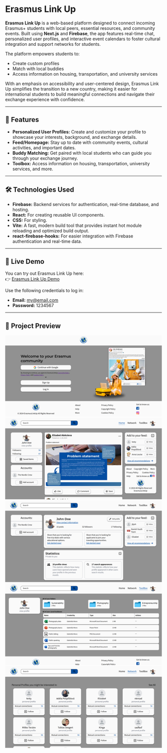 # Erasmus Link Up

**Erasmus Link Up** is a web-based platform designed to connect incoming Erasmus+ students with local peers, essential resources, and community events. Built using **Next.js** and **Firebase**, the app features real-time chat, personalized user profiles, and interactive event calendars to foster cultural integration and support networks for students.

The platform empowers students to:
- Create custom profiles
- Match with local buddies
- Access information on housing, transportation, and university services

With an emphasis on accessibility and user-centered design, Erasmus Link Up simplifies the transition to a new country, making it easier for international students to build meaningful connections and navigate their exchange experience with confidence.

---

## 🚀 Features

- **Personalized User Profiles:** Create and customize your profile to showcase your interests, background, and exchange details.
- **Feed/Homepage:** Stay up to date with community events, cultural activities, and important dates.
- **Buddy Matching:** Get paired with local students who can guide you through your exchange journey.
- **Toolbox:** Access information on housing, transportation, university services, and more.

---

## 🛠️ Technologies Used

- **Firebase:** Backend services for authentication, real-time database, and hosting.
- **React:** For creating reusable UI components.
- **CSS:** For styling.
- **Vite:** A fast, modern build tool that provides instant hot module reloading and optimized build output.  
- **react-firebase-hooks:** For easier integration with Firebase authentication and real-time data.

---

## 🔗 Live Demo

You can try out Erasmus Link Up here:  
👉 [Erasmus Link Up Demo](https://erasmuslinkup.elizabetaleksieva.com/)

Use the following credentials to log in:

- **Email:** my@email.com
- **Password:** 1234567

---

## 📄 Project Preview

![Landing Page Screenshot](screenshots/landing-page.png)
![Homepage Screenshot](screenshots/homepage.png)
![Profile Page Screenshot](screenshots/profile.png)
![Toolbox Screenshot](screenshots/toolbox.png)
![Network Screenshot](screenshots/network.png)
